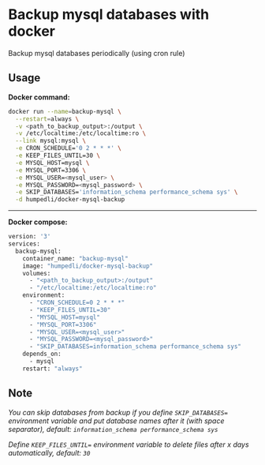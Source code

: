 # Backup mysql databases with docker

Backup mysql databases periodically (using cron rule)

## Usage

**Docker command:**

```bash
docker run --name=backup-mysql \
  --restart=always \
  -v <path_to_backup_output>:/output \
  -v /etc/localtime:/etc/localtime:ro \
  --link mysql:mysql \
  -e CRON_SCHEDULE='0 2 * * *' \
  -e KEEP_FILES_UNTIL=30 \
  -e MYSQL_HOST=mysql \
  -e MYSQL_PORT=3306 \
  -e MYSQL_USER=<mysql_user> \
  -e MYSQL_PASSWORD=<mysql_password> \
  -e SKIP_DATABASES='information_schema performance_schema sys' \
  -d humpedli/docker-mysql-backup
```

---
**Docker compose:**

```bash
version: '3'
services:
  backup-mysql:
    container_name: "backup-mysql"
    image: "humpedli/docker-mysql-backup"
    volumes:
      - "<path_to_backup_output>:/output"
      - "/etc/localtime:/etc/localtime:ro"
    environment:
      - "CRON_SCHEDULE=0 2 * * *"
      - "KEEP_FILES_UNTIL=30"
      - "MYSQL_HOST=mysql"
      - "MYSQL_PORT=3306"
      - "MYSQL_USER=<mysql_user>"
      - "MYSQL_PASSWORD=<mysql_password>"
      - "SKIP_DATABASES=information_schema performance_schema sys"
    depends_on:
      - mysql
    restart: "always"
```

## Note

*You can skip databases from backup if you define `SKIP_DATABASES=` environment variable and put database names after it (with space separator), default: `information_schema performance_schema sys`*

*Define `KEEP_FILES_UNTIL=` environment variable to delete files after x days automatically, default: `30`*